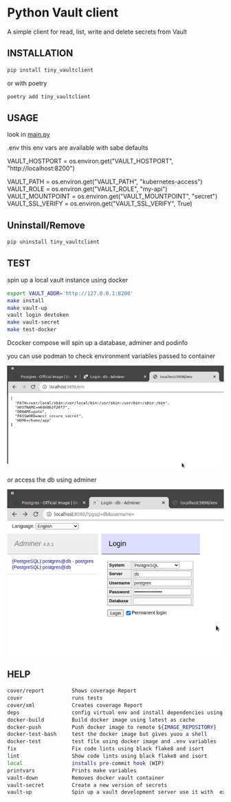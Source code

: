 # Python Vault client

A simple client for read, list, write and delete secrets from  Vault

## INSTALLATION

```bash
pip install tiny_vaultclient
```

or with poetry
```bash
poetry add tiny_vaultclient
```
## USAGE
look in [main.py](./main.py)

.env 
this env vars are available with sabe defaults

VAULT_HOSTPORT = os.environ.get("VAULT_HOSTPORT", "http://localhost:8200")

VAULT_PATH = os.environ.get("VAULT_PATH", "kubernetes-access")
VAULT_ROLE = os.environ.get("VAULT_ROLE", "my-api")
VAULT_MOUNTPOINT = os.environ.get("VAULT_MOUNTPOINT", "secret")
VAULT_SSL_VERIFY = os.environ.get("VAULT_SSL_VERIFY", True)


## Uninstall/Remove

```bash
pip uninstall tiny_vaultclient
```

## TEST


spin up a local vault instance using docker
```bash
export VAULT_ADDR='http://127.0.0.1:8200' 
make install 
make vault-up 
vault login devtoken
make vault-secret 
make test-docker 
```
Dcocker compose will spin up a database, adminer and podinfo

you can use podman to check environment variables passed to container

 ![http://localhost:9898/env](https://github.com/juanitomint/vault-env-helper/blob/main/img/podinfo.png?raw=true)

or  access the db using adminer

 ![http://localhost:8080](https://github.com/juanitomint/vault-env-helper/blob/main/img/adminer.png?raw=true)

## HELP
```bash
cover/report         Shows coverage Report
cover                runs tests
cover/xml            Creates coverage Report
deps                 config virtual env and install dependencies using poetry
docker-build         Build docker image using latest as cache
docker-push          Push docker image to remote ${IMAGE_REPOSITORY}
docker-test-bash     test the docker image but gives yuou a shell
docker-test          test file using docker image and .env variables
fix                  Fix code lints using black flake8 and isort
lint                 Show code lints using black flake8 and isort
local                installs pre-commit hook (WIP)
printvars            Prints make variables
vault-down           Removes docker vault container
vault-secret         Create a new version of secrets
vault-up             Spin up a vault development server use it with  export VAULT_ADDR='http://127.0.0.1:8200'
```